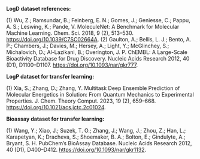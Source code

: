 **LogD dataset references:**

(1)	Wu, Z.; Ramsundar, B.; Feinberg, E. N.; Gomes, J.; Geniesse, C.; Pappu, A. S.; Leswing, K.; Pande, V. MoleculeNet: A Benchmark for Molecular Machine Learning. Chem. Sci. 2018, 9 (2), 513–530. https://doi.org/10.1039/C7SC02664A.
(2)	Gaulton, A.; Bellis, L. J.; Bento, A. P.; Chambers, J.; Davies, M.; Hersey, A.; Light, Y.; McGlinchey, S.; Michalovich, D.; Al-Lazikani, B.; Overington, J. P. ChEMBL: A Large-Scale Bioactivity Database for Drug Discovery. Nucleic Acids Research 2012, 40 (D1), D1100–D1107. https://doi.org/10.1093/nar/gkr777.

**LogP dataset for transfer learning:**

(1)	Xia, S.; Zhang, D.; Zhang, Y. Multitask Deep Ensemble Prediction of Molecular Energetics in Solution: From Quantum Mechanics to Experimental Properties. J. Chem. Theory Comput. 2023, 19 (2), 659–668. https://doi.org/10.1021/acs.jctc.2c01024.

**Bioassay dataset for transfer learning:**

(1)	Wang, Y.; Xiao, J.; Suzek, T. O.; Zhang, J.; Wang, J.; Zhou, Z.; Han, L.; Karapetyan, K.; Dracheva, S.; Shoemaker, B. A.; Bolton, E.; Gindulyte, A.; Bryant, S. H. PubChem’s BioAssay Database. Nucleic Acids Research 2012, 40 (D1), D400–D412. https://doi.org/10.1093/nar/gkr1132.

